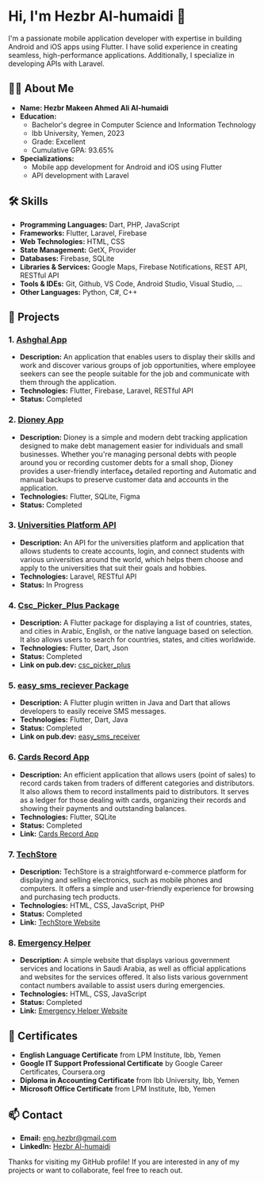 # Hi, I'm Hezbr Al-humaidi 👋

I'm a passionate mobile application developer with expertise in building Android and iOS apps using Flutter. I have solid experience in creating seamless, high-performance applications. Additionally, I specialize in developing APIs with Laravel.

## 🧑‍💻 About Me
- **Name: Hezbr Makeen Ahmed Ali Al-humaidi**
- **Education:**
  - Bachelor's degree in Computer Science and Information Technology
  - Ibb University, Yemen, 2023
  - Grade: Excellent
  - Cumulative GPA: 93.65%
- **Specializations:**
  - Mobile app development for Android and iOS using Flutter
  - API development with Laravel
 
## 🛠️ Skills
- **Programming Languages:** Dart, PHP, JavaScript
- **Frameworks:** Flutter, Laravel, Firebase
- **Web Technologies:** HTML, CSS
- **State Management:** GetX, Provider
- **Databases:** Firebase, SQLite
- **Libraries & Services:** Google Maps, Firebase Notifications, REST API, RESTful API
- **Tools  & IDEs:** Git, Github, VS Code, Android Studio, Visual Studio, ...
- **Other Languages:** Python, C#, C++

## 📂 Projects
### 1. [Ashghal App](#)
- **Description:** An application that enables users to display their skills and work and discover various groups of job opportunities, where employee seekers can see the people suitable for the job and communicate with them through the application.
- **Technologies:** Flutter, Firebase, Laravel, RESTful API
- **Status:** Completed

### 2. [Dioney App](https://github.com/hezbr/Workspace/blob/dioney_app/README.md#dioney-app)
- **Description:** Dioney is a simple and modern debt tracking application designed to make debt management easier for individuals and small businesses. Whether you're managing personal debts with people around you or recording customer debts for a small shop, Dioney provides a user-friendly interfaceو detailed reporting and Automatic and manual backups to preserve customer data and accounts in the application.
- **Technologies:** Flutter, SQLite, Figma
- **Status:** Completed

### 3. [Universities Platform API](#)
- **Description:** An API for the universities platform and application that allows students to create accounts, login, and connect students with various universities around the world, which helps them choose and apply to the universities that suit their goals and hobbies.
- **Technologies:** Laravel, RESTful API
- **Status:** In Progress

### 4. [Csc_Picker_Plus Package](#)
- **Description:** A Flutter package for displaying a list of countries, states, and cities in Arabic, English, or the native language based on selection. It also allows users to search for countries, states, and cities worldwide.
- **Technologies:** Flutter, Dart, Json
- **Status:** Completed
- **Link on pub.dev:**  [csc_picker_plus](https://pub.dev/packages/csc_picker_plus)
  
### 5. [easy_sms_reciever Package](#)
- **Description:** A Flutter plugin written in Java and Dart that allows developers to easily receive SMS messages.
- **Technologies:** Flutter, Dart, Java
- **Status:** Completed
- **Link on pub.dev:**  [easy_sms_receiver](https://pub.dev/packages/easy_sms_receiver)

### 6. [Cards Record App](#)
- **Description:** An efficient application that allows users (point of sales) to record cards taken from traders of different categories and distributors. It also allows them to record installments paid to distributors. It serves as a ledger for those dealing with cards, organizing their records and showing their payments and outstanding balances.
- **Technologies:** Flutter, SQLite
- **Status:** Completed
- **Link:** [Cards Record App](https://github.com/hezbr/Cards_Record_App.git)

### 7. [TechStore](#)
- **Description:** TechStore is a straightforward e-commerce platform for displaying and selling electronics, such as mobile phones and computers. It offers a simple and user-friendly experience for browsing and purchasing tech products.
- **Technologies:** HTML, CSS, JavaScript, PHP
- **Status:** Completed
- **Link:** [TechStore Website](http://techstore.free.nf/)

### 8. [Emergency Helper](#)
- **Description:** A simple website that displays various government services and locations in Saudi Arabia, as well as official applications and websites for the services offered. It also lists various government contact numbers available to assist users during emergencies.
- **Technologies:** HTML, CSS, JavaScript
- **Status:** Completed
- **Link:** [Emergency Helper Website](https://emergency-helper.web.app)


## 📜 Certificates
- **English Language Certificate**  from LPM Institute, Ibb, Yemen
- **Google IT Support Professional Certificate**  by Google Career Certificates, Coursera.org
- **Diploma in Accounting Certificate**  from Ibb University, Ibb, Yemen
- **Microsoft Office Certificate**  from LPM Institute, Ibb, Yemen

  
## 📫 Contact
- **Email:** [eng.hezbr@gmail.com](mailto:eng.hezbr@gmail.com)
- **LinkedIn:** [Hezbr Al-humaidi](https://www.linkedin.com/in/hezbr/)
<!-- - **Twitter:** [Your Twitter Profile Link]
- **Personal Website:** [Your Personal Website Link if any]
-->
Thanks for visiting my GitHub profile! If you are interested in any of my projects or want to collaborate, feel free to reach out.



